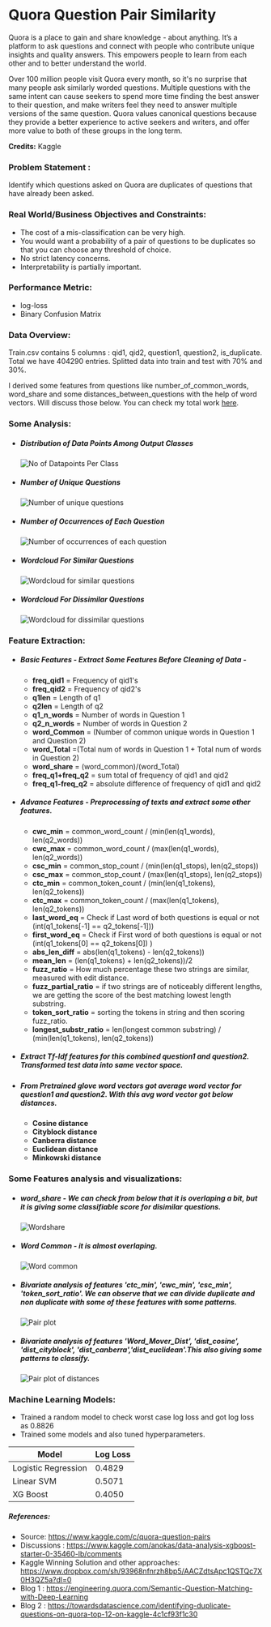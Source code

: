 # Quora Question Pair Similarity

Quora is a place to gain and share knowledge - about anything. It’s a platform to ask questions and connect with people who contribute unique insights and quality answers. This empowers people to learn from each other and to better understand the world.

Over 100 million people visit Quora every month, so it's no surprise that many people ask similarly worded questions. Multiple questions with the same intent can cause seekers to spend more time finding the best answer to their question, and make writers feel they need to answer multiple versions of the same question. Quora values canonical questions because they provide a better experience to active seekers and writers, and offer more value to both of these groups in the long term.

**Credits:** Kaggle

### Problem Statement :
Identify which questions asked on Quora are duplicates of questions that have already been asked.

### Real World/Business Objectives and Constraints:
   - The cost of a mis-classification can be very high.
   - You would want a probability of a pair of questions to be duplicates so that you can choose any threshold of choice.
   - No strict latency concerns.
   - Interpretability is partially important.

### Performance Metric:
   - log-loss 
   - Binary Confusion Matrix

### Data Overview:
Train.csv contains 5 columns : qid1, qid2, question1, question2, is_duplicate. 
Total we have 404290 entries. Splitted data into train and test with 70% and 30%.

I derived some features from questions like number_of_common_words, word_share and some distances_between_questions with the help of word vectors. Will discuss those below. You can check my total work [here](https://github.com/akashbangalkar/quora_question_pair_simi).
### Some Analysis:
- ##### Distribution of Data Points Among Output Classes  
   ![No of Datapoints Per Class](https://github.com/akashbangalkar/quora_question_pair_simi/blob/main/Images/output_1.png "No of Datapoints Per Class") 
- ##### Number of Unique Questions
   ![Number of unique questions](https://github.com/akashbangalkar/quora_question_pair_simi/blob/main/Images/output_2.png "Number of Unique Questions") 
- ##### Number of Occurrences of Each Question
   ![Number of occurrences of each question](https://github.com/akashbangalkar/quora_question_pair_simi/blob/main/Images/output_3.png "Number of Occurrences of Each Question")

- ##### Wordcloud For Similar Questions
   ![Wordcloud for similar questions](https://github.com/akashbangalkar/quora_question_pair_simi/blob/main/Images/output_6.png "Wordcloud For Similar Questions")
- ##### Wordcloud For Dissimilar Questions
   ![Wordcloud for dissimilar questions](https://github.com/akashbangalkar/quora_question_pair_simi/blob/main/Images/output_7.png "Wordcloud for Disimilar Questions")
   
### Feature Extraction:
- ##### Basic Features - Extract Some Features Before Cleaning of Data -
  - <b>freq_qid1</b> = Frequency of qid1's
  - <b>freq_qid2</b> = Frequency of qid2's
  - <b>q1len</b> = Length of q1
  - <b>q2len</b> = Length of q2
  - <b>q1_n_words</b> = Number of words in Question 1
  - <b>q2_n_words</b> = Number of words in Question 2
  - <b>word_Common</b> = (Number of common unique words in Question 1 and Question 2)
  - <b>word_Total</b> =(Total num of words in Question 1 + Total num of words in Question 2)
  - <b>word_share</b> = (word_common)/(word_Total)
  - <b>freq_q1+freq_q2</b> = sum total of frequency of qid1 and qid2
  - <b>freq_q1-freq_q2</b> = absolute difference of frequency of qid1 and qid2
   
- ##### Advance Features - Preprocessing of texts and extract some other features.
  - <b>cwc_min</b> = common_word_count / (min(len(q1_words), len(q2_words)) 
  - <b>cwc_max</b> = common_word_count / (max(len(q1_words), len(q2_words)) 
  - <b>csc_min</b> = common_stop_count / (min(len(q1_stops), len(q2_stops)) 
  - <b>csc_max</b> = common_stop_count / (max(len(q1_stops), len(q2_stops)) 
  - <b>ctc_min</b> = common_token_count / (min(len(q1_tokens), len(q2_tokens)) 
  - <b>ctc_max</b> = common_token_count / (max(len(q1_tokens), len(q2_tokens)) 
  - <b>last_word_eq</b> = Check if Last word of both questions is equal or not (int(q1_tokens[-1] == q2_tokens[-1]))
  - <b>first_word_eq</b> = Check if First word of both questions is equal or not (int(q1_tokens[0] == q2_tokens[0]) )
  - <b>abs_len_diff</b> = abs(len(q1_tokens) - len(q2_tokens))
  - <b>mean_len</b> = (len(q1_tokens) + len(q2_tokens))/2
  - <b>fuzz_ratio</b> = How much percentage these two strings are similar, measured with edit distance.
  - <b>fuzz_partial_ratio</b> = if two strings are of noticeably different lengths, we are getting the score of the best matching lowest length substring.
  - <b>token_sort_ratio</b> = sorting the tokens in string and then scoring fuzz_ratio.
  - <b>longest_substr_ratio</b> = len(longest common substring) / (min(len(q1_tokens), len(q2_tokens))
  
- ##### Extract Tf-Idf features for this combined question1 and question2. Transformed test data into same vector space. 
- ##### From Pretrained glove word vectors got average word vector for question1 and question2. With this avg word vector got below distances. 
  - <b>Cosine distance</b>
  - <b>Cityblock distance</b>
  - <b>Canberra distance</b>
  - <b>Euclidean distance</b>
  - <b>Minkowski distance</b>
   
### Some Features analysis and visualizations:
- ##### word_share - We can check from below that it is overlaping a bit, but it is giving some classifiable score for disimilar questions.
   ![Wordshare](https://github.com/akashbangalkar/quora_question_pair_simi/blob/main/Images/output_4.png "Wordshare")
   
- ##### Word Common - it is almost overlaping.
   ![Word common](https://github.com/akashbangalkar/quora_question_pair_simi/blob/main/Images/output_5.png "Word common")
   
- ##### Bivariate analysis of features 'ctc_min', 'cwc_min', 'csc_min', 'token_sort_ratio'. We can observe that we can divide duplicate and non duplicate with some of these features with some patterns. 
   ![Pair plot](https://github.com/akashbangalkar/quora_question_pair_simi/blob/main/Images/output_8.png "Pair plot")
   
- ##### Bivariate analysis of features 'Word_Mover_Dist', 'dist_cosine', 'dist_cityblock', 'dist_canberra','dist_euclidean'.This also giving some patterns to classify.
   ![Pair plot of distances](https://github.com/akashbangalkar/quora_question_pair_simi/blob/main/Images/output_9.png "Pair plot of distances")
   
### Machine Learning Models:
   - Trained a random model to check worst case log loss and got log loss as 0.8826
   - Trained some models and also tuned hyperparameters.

| Model         | Log Loss |
| ------------- | -------- |
| Logistic Regression  | 0.4829  |
| Linear SVM           | 0.5071  |
| XG Boost        | 0.4050  |

##### References:
- Source: https://www.kaggle.com/c/quora-question-pairs
- Discussions : https://www.kaggle.com/anokas/data-analysis-xgboost-starter-0-35460-lb/comments
- Kaggle Winning Solution and other approaches: https://www.dropbox.com/sh/93968nfnrzh8bp5/AACZdtsApc1QSTQc7X0H3QZ5a?dl=0
- Blog 1 : https://engineering.quora.com/Semantic-Question-Matching-with-Deep-Learning
- Blog 2 : https://towardsdatascience.com/identifying-duplicate-questions-on-quora-top-12-on-kaggle-4c1cf93f1c30

